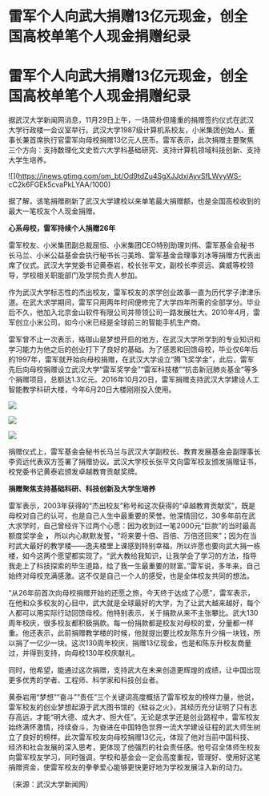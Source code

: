 # 雷军个人向武大捐赠13亿元现金，创全国高校单笔个人现金捐赠纪录

# 雷军个人向武大捐赠13亿元现金，创全国高校单笔个人现金捐赠纪录

据武汉大学新闻网消息，11月29日上午，一场简朴但隆重的捐赠签约仪式在武汉大学行政楼一会议室举行。武汉大学1987级计算机系校友，小米集团创始人、董事长兼首席执行官雷军向母校捐赠13亿元人民币。雷军表示，此次捐赠主要聚焦三个方向：支持数理化文史哲六大学科基础研究、支持计算机领域科技创新、支持大学生培养。

![](https://inews.gtimg.com/om_bt/Od9tdZu4SgXJJdxiAyvSfLWvyWS-
cC2k6FGEk5cvaPkLYAA/1000)

据了解，该笔捐赠刷新了武汉大学建校以来单笔最大捐赠额，也是全国高校收到的最大一笔校友个人现金捐赠。

**心系母校，雷军持续个人捐赠26年**

雷军校友、小米集团副总裁屈恒、小米集团CEO特别助理刘伟、雷军基金会秘书长马兰、小米公益基金会执行秘书长刁美玲、雷军基金会理事刘冰等捐赠方代表出席了仪式。武汉大学党委书记黄泰岩，校长张平文，副校长李资远、龚威等校领导，学校相关职能部门及学院负责人参加。

作为武汉大学标志性的杰出校友，雷军校友的求学创业故事一直为历代学子津津乐道。在武大求学期间，雷军只用两年时间便修完了大学四年所需的全部学分。毕业后不久，他加入北京金山软件有限公司并带领公司一路发展壮大。2010年4月，雷军创立小米公司，如今小米已经是全球前三的智能手机生产商。

雷军曾不止一次表示，珞珈山是梦想开启的地方，在武汉大学所学到的专业知识和学习能力为他之后的创业打下了良好的基础。为了感恩和回馈母校，毕业仅6年后的1997年，雷军就开始向母校捐赠，在武汉大学设立“腾飞奖学金”，此后，雷军先后向母校捐赠设立武汉大学“雷军奖学金”“雷军科技楼”“抗击新冠肺炎基金”等多个捐赠项目，总额达1.3亿元。2016年10月20日，雷军捐赠支持武汉大学建设人工智能教学科研大楼，今年6月20日大楼刚刚投入使用。

![](https://inews.gtimg.com/om_bt/OUjTh1oe2vwksbOJDTH4dM-5S3zAvVdC1uwNO8JnOzWaoAA/1000)

![](https://inews.gtimg.com/om_bt/OJm7ICsuc9BLnBJoAQNVBpKEqcCp9fvgwKvqkepjOIlTQAA/1000)

![](https://inews.gtimg.com/om_bt/OuDUkJ0Hi8acEv2rtezp-a6lp5kiKb7G8UQijoXg8-Za8AA/1000)

捐赠仪式上，雷军基金会秘书长马兰与武汉大学副校长、教育发展基金会副理事长李资远代表双方签署了捐赠协议。武汉大学校长张平文向雷军校友颁发捐赠证书，校党委书记黄泰岩颁发卓越教育贡献奖牌。

**捐赠聚焦支持基础科研、科技创新及大学生培养**

雷军表示，2003年获得的“杰出校友”称号和这次获得的“卓越教育贡献奖”，既是母校对自己的认可，也是自己人生中最重要的荣誉。他深情回忆，30多年前在武大求学时，自己曾经许下过两个心愿：因为收到过一笔2000元“巨款”的当时最高额度奖学金
**，**
所以内心默默发誓，“将来要十倍、百倍、万倍还回来”；因为在当时武大最好的教学楼——逸夫楼里上课感到特别幸福，所以许愿也要向武大捐一栋楼，如今这两个愿望都实现了。“武大教给我知识，让我学会了学习的方法，指导我走上了科技探索的毕生道路，给了我一生最重要的财富。”雷军说，多年来，自己始终对母校充满感激。这不仅是自己一个人的感受，也是全体校友共同的想法。

“从26年前首次向母校捐赠开始的还愿之旅，今天终于达成了心愿”，雷军表示，在他和众多校友的心目中，武大就是全球最好的大学，为了让武大越来越好，每个人都可以用实际行动回馈母校。他特别表示，关于捐款从来不主张攀比。武大130周年校庆，很多校友都积极捐款。每一份捐款都是校友对母校的爱，分量都一样重。他还表示，此前捐赠教学楼的时候，他就提出要比校友陈东升少捐一块钱，所以捐了一亿少一块。这次130周年校庆，捐赠13亿现金，也是和陈东升校友商量过，并得到支持，向母校130年校庆献礼。

同时，他希望，能通过这次捐赠，支持武大在未来创造更辉煌的成绩，让中国出现更多优秀的学者、工程师、科学家和科技创业者。

黄泰岩用“梦想”“奋斗”“责任”三个关键词高度概括了雷军校友的榜样力量，他说，雷军校友的创业梦想起源于武大图书馆的《硅谷之火》，其经历充分证明了只有志存高远，才能“明大德、成大才、担大任”。无论是求学还是创业路程中，雷军校友始终满怀激情，持续奋斗，为奋进在中国特色世界一流大学建设征程的武大师生树立了良好的榜样。此次雷军校友向母校捐赠13亿元，体现了他对当前中国科技、经济和社会发展的深入思考，更体现了他强烈的社会责任感。他号召全体师生校友向雷军校友学习，同时强调，学校和基金会一定会高度重视，管理好、使用好这笔捐赠资金，使雷军校友的拳拳爱心能够更快更好地为学校发展注入新的动力。

（来源：武汉大学新闻网）

